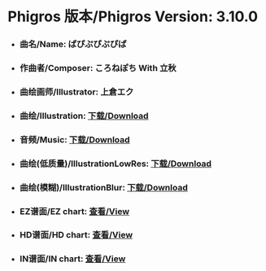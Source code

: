 
# Phigros 版本/Phigros Version:  3.10.0

- ### __曲名/Name:  ぱぴぷぴぷぴぱ__

- ### __作曲者/Composer:  ころねぽち With 立秋__

- ### __曲绘画师/Illustrator:  上倉エク__

- ### __曲绘/Illustration:  [下载/Download](https://github.com/Po6647A/PAR/releases/download/3.10.0/900.png)__

- ### __音频/Music:  [下载/Download](https://github.com/Po6647A/PAR/releases/download/3.10.0/1721.ogg)__

- ### __曲绘(低质量)/IllustrationLowRes:  [下载/Download](https://github.com/Po6647A/PAR/releases/download/3.10.0/1392.png)__

- ### __曲绘(模糊)/IllustrationBlur:  [下载/Download](https://github.com/Po6647A/PAR/releases/download/3.10.0/1146.png)__


- ### __EZ谱面/EZ chart:  [查看/View](./EZ.json/index.html)__

- ### __HD谱面/HD chart:  [查看/View](./HD.json/index.html)__

- ### __IN谱面/IN chart:  [查看/View](./IN.json/index.html)__
